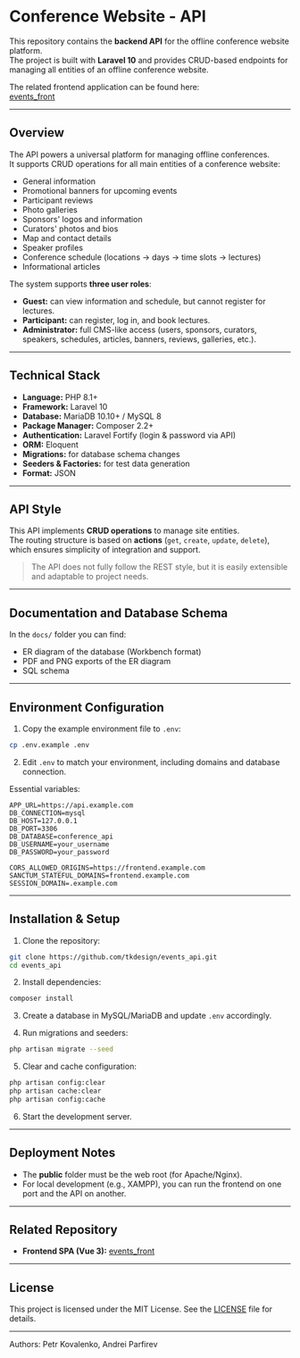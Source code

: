 # Conference Website - API

This repository contains the **backend API** for the offline conference website platform.  
The project is built with **Laravel 10** and provides CRUD-based endpoints for managing all entities of an offline conference website.

The related frontend application can be found here:  
[events_front](https://github.com/tkdesign/events_front)

---

## Overview

The API powers a universal platform for managing offline conferences.  
It supports CRUD operations for all main entities of a conference website:

- General information
- Promotional banners for upcoming events
- Participant reviews
- Photo galleries
- Sponsors' logos and information
- Curators' photos and bios
- Map and contact details
- Speaker profiles
- Conference schedule (locations → days → time slots → lectures)
- Informational articles

The system supports **three user roles**:
- **Guest:** can view information and schedule, but cannot register for lectures.
- **Participant:** can register, log in, and book lectures.
- **Administrator:** full CMS-like access (users, sponsors, curators, speakers, schedules, articles, banners, reviews, galleries, etc.).

---

## Technical Stack

- **Language:** PHP 8.1+
- **Framework:** Laravel 10
- **Database:** MariaDB 10.10+ / MySQL 8
- **Package Manager:** Composer 2.2+
- **Authentication:** Laravel Fortify (login & password via API)
- **ORM:** Eloquent
- **Migrations:** for database schema changes
- **Seeders & Factories:** for test data generation
- **Format:** JSON

---

## API Style

This API implements **CRUD operations** to manage site entities.  
The routing structure is based on **actions** (`get`, `create`, `update`, `delete`), which ensures simplicity of integration and support.

> The API does not fully follow the REST style, but it is easily extensible and adaptable to project needs.

---

## Documentation and Database Schema

In the `docs/` folder you can find:
- ER diagram of the database (Workbench format)
- PDF and PNG exports of the ER diagram
- SQL schema

---

## Environment Configuration

1. Copy the example environment file to `.env`:

```bash
cp .env.example .env
```

2. Edit `.env` to match your environment, including domains and database connection.

Essential variables:

```env
APP_URL=https://api.example.com
DB_CONNECTION=mysql
DB_HOST=127.0.0.1
DB_PORT=3306
DB_DATABASE=conference_api
DB_USERNAME=your_username
DB_PASSWORD=your_password

CORS_ALLOWED_ORIGINS=https://frontend.example.com
SANCTUM_STATEFUL_DOMAINS=frontend.example.com
SESSION_DOMAIN=.example.com
```

---

## Installation & Setup

1. Clone the repository:

```bash
git clone https://github.com/tkdesign/events_api.git
cd events_api
```

2. Install dependencies:

```bash
composer install
```

3. Create a database in MySQL/MariaDB and update `.env` accordingly.

4. Run migrations and seeders:

```bash
php artisan migrate --seed
```

5. Clear and cache configuration:

```bash
php artisan config:clear
php artisan cache:clear
php artisan config:cache
```

6. Start the development server.

---

## Deployment Notes

- The **public** folder must be the web root (for Apache/Nginx).
- For local development (e.g., XAMPP), you can run the frontend on one port and the API on another.

---

## Related Repository

- **Frontend SPA (Vue 3):** [events_front](https://github.com/tkdesign/events_front)

---

## License

This project is licensed under the MIT License. See the [LICENSE](LICENSE) file for details.

---

Authors: Petr Kovalenko, Andrei Parfirev
